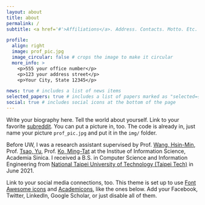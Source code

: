 ```yaml
---
layout: about
title: about
permalink: /
subtitle: <a href='#'>Affiliations</a>. Address. Contacts. Motto. Etc.

profile:
  align: right
  image: prof_pic.jpg
  image_circular: false # crops the image to make it circular
  more_info: >
    <p>555 your office number</p>
    <p>123 your address street</p>
    <p>Your City, State 12345</p>

news: true # includes a list of news items
selected_papers: true # includes a list of papers marked as "selected={true}"
social: true # includes social icons at the bottom of the page
---
```


Write your biography here. Tell the world about yourself. Link to your favorite [subreddit](http://reddit.com). You can put a picture in, too. The code is already in, just name your picture `prof_pic.jpg` and put it in the `img/` folder.

Before UW, I was a research assistant supervised by Prof. [Wang, Hsin-Min](https://homepage.iis.sinica.edu.tw/pages/whm/index_en.html), Prof. [Tsao, Yu](https://www.citi.sinica.edu.tw/pages/yu.tsao/index_en.html), Prof. [Ko, Ming-Tat](https://homepage.iis.sinica.edu.tw/pages/mtko/index_en.html) at the Institue of Information Science, Academia Sinica. I received a B.S. in Computer Science and Information Engineering from [National Taipei University of Technology (Taipei Tech)](https://www-en.ntut.edu.tw) in June 2021.

Link to your social media connections, too. This theme is set up to use [Font Awesome icons](https://fontawesome.com/) and [Academicons](https://jpswalsh.github.io/academicons/), like the ones below. Add your Facebook, Twitter, LinkedIn, Google Scholar, or just disable all of them.
